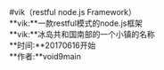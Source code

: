 #vik（restful node.js Framework）<br />
**vik:**一款restful模式的node.js框架<br />
**vik:**冰岛共和国南部的一个小镇的名称<br />
**时间:**20170616开始<br />
**作者:**void9main<br />